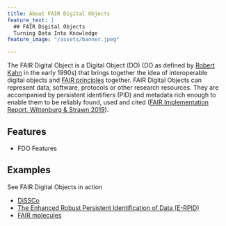 ```yaml
---
title: About FAIR Digital Objects
feature_text: |
  ## FAIR Digital Objects
  Turning Data Into Knowledge
feature_image: "/assets/banner.jpeg"

---
```


The FAIR Digital Object is a Digital Object (DO) (DO as defined by [Robert Kahn](https://en.wikipedia.org/wiki/Bob_Kahn) in the early 1990s) that brings together the idea of interoperable digital objects and [FAIR principles](https://doi.org/10.1038/sdata.2016.18) together. FAIR Digital Objects can represent data, software, protocols or other research resources. They are accompanied by persistent identifiers (PID) and metadata rich enough to enable them to be reliably found, used and cited (<a href="https://doi.org/10.23728/b2share.2317b12321764f669c92ebbcf7518164">FAIR Implementation Report, Wittenburg & Strawn 2019</a>).


## Features

- FDO Features

## Examples

See FAIR Digital Objects in action

- [DiSSCo](https://dissco.eu/) 
- [The Enhanced Robust Persistent Identification of Data (E-RPID)](https://rpidproject.github.io/rpid/)
- [FAIR molecules](https://www.go-fair.org/2020/03/02/prototype-fair-digital-object-for-molecular-structure/)
